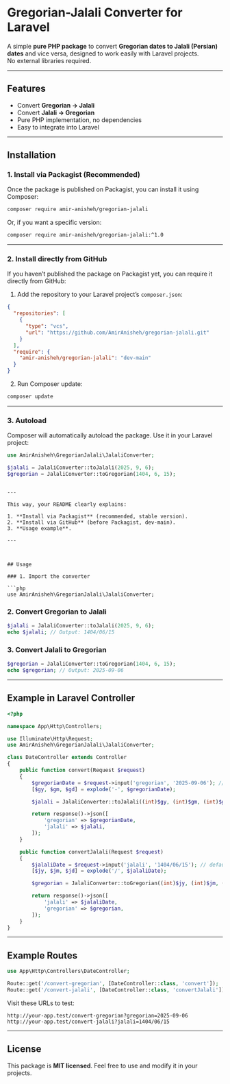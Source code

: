 
# Gregorian-Jalali Converter for Laravel

A simple **pure PHP package** to convert **Gregorian dates to Jalali (Persian) dates** and vice versa, designed to work easily with Laravel projects.  
No external libraries required.

---

## Features

- Convert **Gregorian → Jalali**  
- Convert **Jalali → Gregorian**  
- Pure PHP implementation, no dependencies  
- Easy to integrate into Laravel  

---


## Installation

### 1. Install via Packagist (Recommended)

Once the package is published on Packagist, you can install it using Composer:

```bash
composer require amir-anisheh/gregorian-jalali
````

Or, if you want a specific version:

```bash
composer require amir-anisheh/gregorian-jalali:^1.0
```

---

### 2. Install directly from GitHub 

If you haven’t published the package on Packagist yet, you can require it directly from GitHub:

1. Add the repository to your Laravel project’s `composer.json`:

```json
{
  "repositories": [
    {
      "type": "vcs",
      "url": "https://github.com/AmirAnisheh/gregorian-jalali.git"
    }
  ],
  "require": {
    "amir-anisheh/gregorian-jalali": "dev-main"
  }
}
```

2. Run Composer update:

```bash
composer update
```

---

### 3. Autoload

Composer will automatically autoload the package.
Use it in your Laravel project:

```php
use AmirAnisheh\GregorianJalali\JalaliConverter;

$jalali = JalaliConverter::toJalali(2025, 9, 6);
$gregorian = JalaliConverter::toGregorian(1404, 6, 15);
```

```

---

This way, your README clearly explains:

1. **Install via Packagist** (recommended, stable version).  
2. **Install via GitHub** (before Packagist, dev-main).  
3. **Usage example**.

---



## Usage

### 1. Import the converter

```php
use AmirAnisheh\GregorianJalali\JalaliConverter;
```

### 2. Convert Gregorian to Jalali

```php
$jalali = JalaliConverter::toJalali(2025, 9, 6);
echo $jalali; // Output: 1404/06/15
```

### 3. Convert Jalali to Gregorian

```php
$gregorian = JalaliConverter::toGregorian(1404, 6, 15);
echo $gregorian; // Output: 2025-09-06
```

---

## Example in Laravel Controller

```php
<?php

namespace App\Http\Controllers;

use Illuminate\Http\Request;
use AmirAnisheh\GregorianJalali\JalaliConverter;

class DateController extends Controller
{
    public function convert(Request $request)
    {
        $gregorianDate = $request->input('gregorian', '2025-09-06'); // default value
        [$gy, $gm, $gd] = explode('-', $gregorianDate);

        $jalali = JalaliConverter::toJalali((int)$gy, (int)$gm, (int)$gd);

        return response()->json([
            'gregorian' => $gregorianDate,
            'jalali' => $jalali,
        ]);
    }

    public function convertJalali(Request $request)
    {
        $jalaliDate = $request->input('jalali', '1404/06/15'); // default value
        [$jy, $jm, $jd] = explode('/', $jalaliDate);

        $gregorian = JalaliConverter::toGregorian((int)$jy, (int)$jm, (int)$jd);

        return response()->json([
            'jalali' => $jalaliDate,
            'gregorian' => $gregorian,
        ]);
    }
}
```

---

## Example Routes

```php
use App\Http\Controllers\DateController;

Route::get('/convert-gregorian', [DateController::class, 'convert']);
Route::get('/convert-jalali', [DateController::class, 'convertJalali']);
```

Visit these URLs to test:

```
http://your-app.test/convert-gregorian?gregorian=2025-09-06
http://your-app.test/convert-jalali?jalali=1404/06/15
```

---

## License

This package is **MIT licensed**.
Feel free to use and modify it in your projects.


